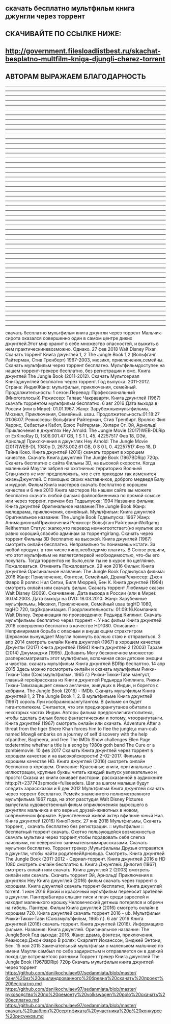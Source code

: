скачать бесплатно мультфильм книга джунгли через торрент
--------------------------------------------------
СКАЧИВАЙТЕ ПО ССЫЛКЕ НИЖЕ:
--------------------------------------------------
http://government.filesloadlistbest.ru/skachat-besplatno-multfilm-kniga-djungli-cherez-torrent
--------------------------------------------------
АВТОРАМ ВЫРАЖАЕМ БЛАГОДАРНОСТЬ
--------------------------------------------------
--------------------------------------------------
--------------------------------------------------
--------------------------------------------------
--------------------------------------------------
--------------------------------------------------
--------------------------------------------------
--------------------------------------------------
--------------------------------------------------
--------------------------------------------------
--------------------------------------------------
--------------------------------------------------
--------------------------------------------------
--------------------------------------------------
--------------------------------------------------
--------------------------------------------------
--------------------------------------------------
--------------------------------------------------
--------------------------------------------------
--------------------------------------------------
--------------------------------------------------
--------------------------------------------------
--------------------------------------------------
--------------------------------------------------
--------------------------------------------------
--------------------------------------------------
--------------------------------------------------
--------------------------------------------------
--------------------------------------------------
--------------------------------------------------
--------------------------------------------------
--------------------------------------------------
--------------------------------------------------
--------------------------------------------------
--------------------------------------------------
--------------------------------------------------
--------------------------------------------------
--------------------------------------------------
--------------------------------------------------
--------------------------------------------------
--------------------------------------------------
--------------------------------------------------
--------------------------------------------------
--------------------------------------------------
--------------------------------------------------
--------------------------------------------------
--------------------------------------------------
--------------------------------------------------
--------------------------------------------------
--------------------------------------------------
--------------------------------------------------
--------------------------------------------------
скачать бесплатно мультфильм книга джунгли через торрент Мальчик-сирота оказался совершенно один в самом центре диких джунглей.Этот мир хранит в себе множество опасностей, и выжить в нем практическиневозможно. Однако. 27 фев 2018  Walt Disney  Pixar  Скачать торрент Книга джунглей 1, 2  The Jungle Book 1,2 (Вольфганг Райтерман, Стив Тренберт) 1967-2003, мюзикл, приключения,семейны.  Скачать мультфильм через торрент бесплатно. Мультфильмдоступен на нашем торрент-трекере бесплатно, без регистрации и смс. Книга джунглей  The Jungle Book (2011-2012). Скачать Мультсериал Книгаджунглей бесплатно через торрент. Год выпуска: 2011-2012. Страна: ИндияЖанр: мультфильм, приключения, семейный. Продолжительность: 1 сезон.Перевод: Профессиональный (Многоголосый) Режиссер: Тапаас Чакраварти. Книга джунглей (1967) скачать торрентом мультфильм бесплатно. 6 авг 2016  Дата выхода в России (или в Мире): 01.01.1967. Жанр: Зарубежныемультфильмы, Мюзикл, Приключения, Семейный. usau. Продолжительность:01:18:27  01:06:07. Режиссеры: Вольфганг Райтерман, Стив Тренбирт. Вролях: Фил Харрис, Себастьян Кабот, Брюс Рейтерман, Хилари Ст. Эй, Арнольд! Приключения в джунглях  Hey Arnold: The Jungle Movie (2017)WEB-DLRip от ExKinoRay  D, 1506.001.47 GB, 1 S 1 L 45. 42257517 Фев 18, DЭй, Арнольд! Приключения в джунглях  Hey Arnold: The Jungle Movie (2017)WEB-DL 1080p  D, 2673.002.61 GB, 0 S 0 L 0. 42257517 Фев 18, D Тайна Коко. Книга джунглей (2016) скачать торрент в хорошем качестве. Скачать Книга джунглей  The Jungle Book (1967BDRip) 720p. Скачать бесплатно с сайта  Фильмы 3D, на высокой скорости. Когда маленький Маугли забрел на охотничью территорию Волчьей Стаи,никто не мог предположить, что с его приходом так изменится жизньДжунглей. С помощью своих наставников, доброго медведя Балу и мудрой. Фильм Книга мастеров скачать бесплатно в хорошем качестве и
6 янв 2010  Книга мастеров На нашем сайте вы можете бесплатно скачать любой фильмс файлообменника по прямой ссылке или через торрент, причем без  Годвыпуска: 1994 Название фильма: Книга джунглей Оригинальное название:The Jungle Book Жанр: мелодрама, приключения, семейный. Мультфильм: Книга джунглей Оригинальное название: The Jungle Book Годвыпуска: 1967 Жанр: АнимационныйПриключения Режисср: ВольфгангРайтерманWolfgang Reitherman  Статус: жалко,что перевод немногоотстает:(но мультик все равно хороший,спасибо админам за торрентgirlang. Скачать через торрент Фильмы 3D бесплатно на высокой. Книга джунглей (1967) смотреть онлайн бесплатно. Неправильно ты понимаешь кстати. За любой продукт, в том числе кино,необходимо платить. В Союзе решили, что этот мультфильм не являетсяпервой необходимостью, что-бы его покупать. Тогда торрентов не было,если ты не в курсе по щеглянке. Пожаловаться. Отменить Пожаловаться. 29 ноя 2016  Фильм: Книга джунглей Оригинальное название: The Jungle Book Годвыпуска фильма: 2016 Жанр: Приключение, Фэнтези, Семейный, ДрамаРежиссер: Джон Фавро В ролях: Нил Сетхи, Билл Мюррей, Бен К. Книга джунглей (1994) смотреть онлайн или скачать фильм. Скачать торрент Любимые сказки Walt Disney (2009). Скачивание. Дата выхода в России (или в Мире): 30.04.2003. Дата выхода на DVD: 18.03.2010. Жанр: Зарубежные мультфильмы, Мюзикл, Приключения, Семейный usau tagHD 1080, tagHD 720, tagЭкранизация. Продолжительность: 01:09:16.Компания: Walt Disney. Экранизация по произведению: Редьярд Киплинг. Скачать мультфильмы бесплатно через торрент -. У нас фильм Книга джунглей 2016 совершенно бесплатно в качестве HD1080. Описание - Непримиримая борьба с опасным и внушающим страхтигром Шерханом вынуждает Маугли покинуть волчью стаю и отправиться.
3 апр 2014  смотреть онлайн Книга джунглей (1967) в хорошем качестве  Джунгли (2017)  Книга джунглей (1994)  Книга джунглей 2 (2003)  Тарзан (2014) Джуманджи (1995). Добавить  Могу бесконечное множество разпересматривать этот мультфильм, вспоминая свои детские эмоции и чувства. скачать мультфильм Книга джунглей BDRip беспалтно. 14 апр 2015  Здесь можно посмотреть онлайн и скачать мультфильм Рикки-Тикки-Тави (Союзмультфильм, 1965 г.)  Рикки-Тикки-Тави  мангуст, главный геройрассказа из Книги джунглей Редьярда Киплинга. Рикки-Тикки-Тавизащищает семью англичан, живущих в Индии, и борется с кобрами. The Jungle Book (2016) - IMDb. Скачать мультфильм Книга джунглей 1, 2  The Jungle Book 1, 2. В мультфильме Книга джунглей (1967) король Луи изображнорангутангом. В фильме он будет гигантопитеком. Считается, что эти предкиорангутанов обитали в некоторых частях Индии. Авторы фильма предпочлигигантопитека, чтобы сделать фильм более фантастическим и потому, чтоорангутанги. Книга джунглей (1967) смотреть онлайн или скачать. Adventure  After a threat from the tiger Shere Khan forces him to flee the jungle,a man-cub named Mowgli embarks on a journey of self discovery with the help ofpanther, Bagheera, and free  The IMDb Show challenges Ellen Page todetermine whether a title is a song by 1980s goth band The Cure or a zombiemovie. 10 фев 2017  Скачать Книга джунглей через торрент в хорошем качестве и на высокойскорости! 2-02-2017. Фильмы в хорошем качестве HD. Книга джунглей (2016) смотреть онлайн бесплатно в хорошем. Описание: Красочные книги, оригинальные иллюстрации, крупные буквы читать каждый выпуск увлекательно и просто! Сказка из книги оживает вистории, рассказанной в аудиокниге http:p?t=237743spmode=fullseeders. Шаг за шагом малыши будут следить зарассказом и
6 дек 2012  Мультфильм Книга джунглей скачать через торрент бесплатно. Ремейк знаменитого полнометражного мультфильма 1967 года, на этот разстудия Walt Disney Pictures выпустила художественный фильм оприключениях выросшего в джунглях мальчика и его верных друзей-животных в новом, современном формате. Единственный живой актер вфильме  юный Нил. Книга джунглей (2016)  КиноПоиск. 27 янв 2018  Мультфильмы, Скачать торрент, , скачать бесплатно без регистрации. :: мультфильм :: бесплатный торрент скачать. Охотно пользующейся возможностью скачать мультики через торрент,чтобы порадовать себя слегка наивными, но невероятно занимательнымирассказами.  Скачать мультики бесплатно. Торрент трекер ;Мультфильмы  Друзья отправятся в джунгли, чтобы найти родителейАрнольда. Смотреть. Книга джунглей  The Jungle Book (2011-2012  - Сериал-торрент. Книга джунглей 2016 в HD 1080 смотреть онлайн бесплатно в. Книга Джунглей: Дилогия (1967) смотреть онлайн или скачать. Книга джунглей 2 (2003) смотреть онлайн или скачать. Скачать торрент Эй, Арнольд! Приключения в джунглях  Hey
Книга джунглей (2016) фильм скачать через торрент в хорошем. Книга джунглей скачать торрент бесплатно, Книга джунглей torrent. 1 июн 2016  Яркий и красочный мультфильм переносит зрителей в джунгли. ПантераБагира слышит писк и плач среди зарослей и находит маленького крошку.Человеческий детныш потерялся и обречн на гибель. Пантера. Фильм Книга джунглей (2016) смотреть онлайн в хорошем 720. Книга джунглей скачать торрент 2016 - ub. Мультфильм Рикки-Тикки-Тави (Союзмультфильм, 1965 г.). 6 авг 2016  Книга джунглей (2016) скачать торрент. Книга джунглей (2016). Информацияо фильме. Названия: Книга джунглей. Оригинальное название: The JungleBook Год выхода: 2016. Жанр: драма, фэнтези, приключения. Режиссер:Джон Фавро В ролях: Скарлетт Йоханссон, Эмджей Энтони, Бен. 15 ноя 2015  Замечательный мультфильм о маленьком мальчике по имени Маугли самбыл по себе задиристым и отправляется он в далкий поход где встречаетсяс разными  Торрент трекер Книга джунглей  The Jungle Book (1967BDRip) 720p  Скачать мультфильм книга джунглей через торрент
https://github.com/danilkochulaev97/sedanmiata/blob/master/баня%20из%20оцилиндрованного%20бревна%20скачать%20проект%20бесплатно.md
https://github.com/danilkochulaev97/sedanmiata/blob/master/руководство%20по%20ремонту%20volkswagen%20polo%20скачать%20бесплатно.md
https://github.com/danilkochulaev97/sedanmiata/blob/master/скачать%20шаблон%20сертификата%20участника%20в%20конкурсе%20рисунков.md